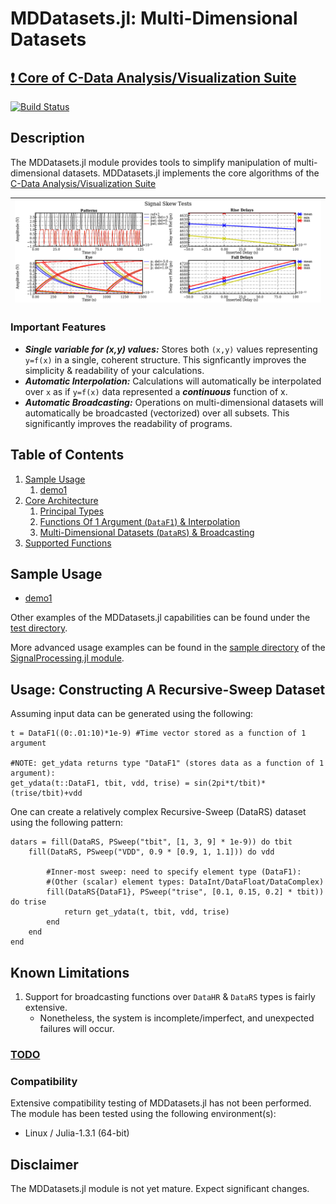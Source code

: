 # MDDatasets.jl: Multi-Dimensional Datasets
## [:heavy_exclamation_mark: Core of C-Data Analysis/Visualization Suite](https://github.com/ma-laforge/CData.jl)

[![Build Status](https://travis-ci.org/ma-laforge/MDDatasets.jl.svg?branch=master)](https://travis-ci.org/ma-laforge/MDDatasets.jl)

## Description

The MDDatasets.jl module provides tools to simplify manipulation of multi-dimensional datasets.  MDDatasets.jl implements the core algorithms of the [C-Data Analysis/Visualization Suite](https://github.com/ma-laforge/CData.jl)

| <img src="https://github.com/ma-laforge/FileRepo/blob/master/SignalProcessing/sampleplots/demo15.png" width="850"> |
| :---: |

### Important Features
- ***Single variable for (x,y) values:*** Stores both `(x,y)` values representing `y=f(x)` in a single, coherent structure.  This signficantly improves the simplicity & readability of your calculations.
- ***Automatic Interpolation:*** Calculations will automatically be interpolated over `x` as if `y=f(x)` data represented a ***continuous*** function of x.
- ***Automatic Broadcasting:*** Operations on multi-dimensional datasets will automatically be broadcasted (vectorized) over all subsets.  This significantly improves the readability of programs.

## Table of Contents

 1. [Sample Usage](#SampleUsage)
    1. [demo1](doc/demo1.md)
 1. [Core Architecture](doc/architecture.md)
    1. [Principal Types](doc/architecture.md#PrincipalTypes)
    1. [Functions Of 1 Argument (`DataF1`) & Interpolation](doc/architecture.md#F1Arg)
    1. [Multi-Dimensional Datasets (`DataRS`) & Broadcasting](doc/architecture.md#MDDatasets)
 1. [Supported Functions](doc/architecture.md#SupportedFunctions)

<a name="SampleUsage"></a>
## Sample Usage

 - [demo1](doc/demo1.md)

Other examples of the MDDatasets.jl capabilities can be found under the [test directory](test/).

More advanced usage examples can be found in the [sample directory](https://github.com/ma-laforge/SignalProcessing.jl/tree/master/sample) of the [SignalProcessing.jl module](https://github.com/ma-laforge/SignalProcessing.jl).

<a name="SampleUsage_DataRS"></a>
## Usage: Constructing A Recursive-Sweep Dataset

Assuming input data can be generated using the following:

	t = DataF1((0:.01:10)*1e-9) #Time vector stored as a function of 1 argument

	#NOTE: get_ydata returns type "DataF1" (stores data as a function of 1 argument):
	get_ydata(t::DataF1, tbit, vdd, trise) = sin(2pi*t/tbit)*(trise/tbit)+vdd

One can create a relatively complex Recursive-Sweep (DataRS) dataset using the following pattern:

	datars = fill(DataRS, PSweep("tbit", [1, 3, 9] * 1e-9)) do tbit
		fill(DataRS, PSweep("VDD", 0.9 * [0.9, 1, 1.1])) do vdd

			#Inner-most sweep: need to specify element type (DataF1):
			#(Other (scalar) element types: DataInt/DataFloat/DataComplex)
			fill(DataRS{DataF1}, PSweep("trise", [0.1, 0.15, 0.2] * tbit)) do trise
				return get_ydata(t, tbit, vdd, trise)
			end
		end
	end

<a name="KnownLimitations"></a>
## Known Limitations

 1. Support for broadcasting functions over `DataHR` & `DataRS` types is fairly extensive.
    - Nonetheless, the system is incomplete/imperfect, and unexpected failures will occur.

### [TODO](TODO.md)

### Compatibility

Extensive compatibility testing of MDDatasets.jl has not been performed.  The module has been tested using the following environment(s):

- Linux / Julia-1.3.1 (64-bit)

## Disclaimer

The MDDatasets.jl module is not yet mature.  Expect significant changes.
